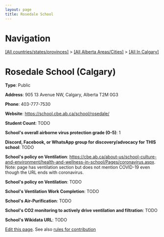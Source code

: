```yaml
---
layout: page
title: Rosedale School
---
```

# Navigation

[[All countries/states/provinces]](../../..) > [[All Alberta Areas/Cities]](../..) > [[All In Calgary]](..)

# Rosedale School (Calgary)

**Type**: Public

**Address**: 905 13 Avenue NW, Calgary, Alberta T2M 0G3

**Phone**: 403-777-7530

**Website**: <https://school.cbe.ab.ca/school/rosedale/>

**Student Count**: TODO

**School's overall airborne virus protection grade (0-5)**: 1

**Discord, Facebook, or WhatsApp group for discovery/advocacy for THIS school**: TODO

**School's policy on Ventilation**: <https://cbe.ab.ca/about-us/school-culture-and-environment/health-and-wellness-in-school/Pages/coronavirus.aspx>. Note: page has ventilation section but does not mention COVID-19 even though the URL ends with coronavirus.

**School's policy on Ventilation**: TODO

**School's Ventilation Work Completion**: TODO

**School's Air-Purification**: TODO

**School's CO2 monitoring to actively drive ventilation and filtration**: TODO

**School's Wikidata URL**: TODO


[Edit this page](https://github.com/ventilate-schools/AB/edit/main/./Calgary/Rosedale_School.md). See also [rules for contribution](../../../contribution-rules/)